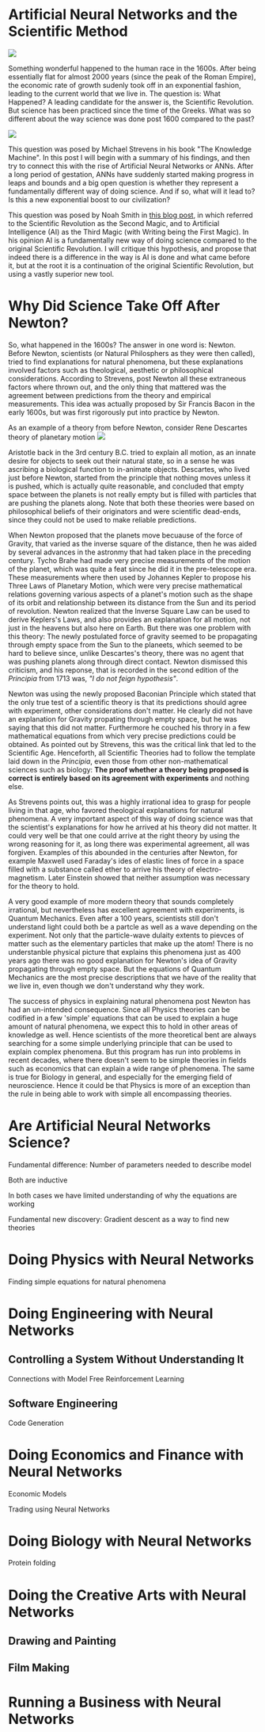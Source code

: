 
# Artificial Neural Networks and the Scientific Method

![](https://subirvarma.github.io/GeneralCognitics/images/fig4.png) 

Something wonderful happened to the human race in the 1600s. After being essentially flat for almost 2000 years (since the peak of the Roman Empire), the economic rate of growth sudenly took off in an exponential fashion, leading to the current world that we live in. The question is: What Happened? A leading candidate for the answer is, the Scientific Revolution. But science has been practiced since the time of the Greeks. What was so different about the way science was done post 1600 compared to the past? 

![](https://subirvarma.github.io/GeneralCognitics/images/fig2.png) 

This question was posed by Michael Strevens in his book "The Knowledge Machine". In this post I will begin with a summary of his findings, and then try to connect this with the rise of Artificial Neural Networks or ANNs. After a long period of gestation, ANNs have suddenly started making progress in leaps and bounds and a big open question is whether they represent a fundamentally different way of doing science. And if so, what will it lead to? Is this a new exponential boost to our civilization? 

This question was posed by Noah Smith in [this blog post](https://noahpinion.substack.com/p/the-third-magic), in which referred to the Scientific Revolution as the Second Magic, and to Artificial Intelligence (AI) as the Third Magic (with Writing being the First Magic). In his opinion AI is a fundamentally new way of doing science compared to the original Scientific Revolution. I will critique this hypothesis, and propose that indeed there is a difference in the way is AI is done and what came before it, but at the root it is a continuation of the original Scientific Revolution, but using a vastly superior new tool.

# Why Did Science Take Off After Newton?

So, what happened in the 1600s? The answer in one word is: Newton. Before Newton, scientists (or Natural Philosphers as they were then called), tried to find explanations for natural phenomena, but these explanations involved factors such as theological, aesthetic or philosophical considerations. According to Strevens, post Newton all these extraneous factors where thrown out, and the only thing that mattered was the agreement between predictions from the theory and empirical measurements. This idea was actually proposed by Sir Francis Bacon in the early 1600s, but was first rigorously put into practice by Newton. 


As an example of a theory from before Newton, consider Rene Descartes theory of planetary motion
![](https://subirvarma.github.io/GeneralCognitics/images/fig5.jpeg) 

Aristotle back in the 3rd century B.C. tried to explain all motion, as an innate desire for objects to seek out their natural state, so in a sense he was ascribing a biological function to in-animate objects. Descartes, who lived just before Newton, started from the principle that nothing moves unless it is pushed, which is actually quite reasonable, and concluded that empty space between the planets is not really empty but is filled with particles that are pushing the planets along. Note that both these theories were based on philosophical beliefs of their originators and were scientific dead-ends, since they could not be used to make reliable predictions.

When Newton proposed that the planets move becuause of the force of Gravity, that varied as the inverse square of the distance, then he was aided by several advances in the astronmy that had taken place in the preceding century. Tycho Brahe had made very precise measurements of the motion of the planet, which was quite a feat since he did it in the pre-telescope era. These measurements where then used by Johannes Kepler to propose his Three Laws of Planetary Motion, which were very precise mathematical relations governing various aspects of a planet's motion such as the shape of its orbit and relationship between its distance from the Sun and its period of revolution. Newton realized that the Inverse Square Law can be used to derive Keplers's Laws, and also provides an explanation for all motion, not just in the heavens but also here on Earth. But there was one problem with this theory: The newly postulated force of gravity seemed to be propagating through empty space from the Sun to the planeets, which seemed to be hard to believe since, unlike Descartes's theory, there was no agent that was pushing planets along through direct contact. Newton dismissed this criticism, and his reponse, that is recorded in the second edition of the *Principia* from 1713 was, *"I do not feign hypothesis"*. 

Newton was using the newly proposed Baconian Principle which stated that the only true test of a scientific theory is that its predictions should agree with experiment, other considerations don't matter. He clearly did not have an explanation for Gravity propating through empty space, but he was saying that this did not matter. Furthermore he couched his throry in a few mathematical equations from which very precise predictions could be obtained. As pointed out by Strevens, this was the critical link that led to the Scientific Age. Henceforth, all Scientific Theories had to follow the template laid down in the *Principia*, even those from other non-mathematical sciences such as biology: **The proof whether a theory being proposed is correct is entirely based on its agreement with experiments** and nothing else. 

As Strevens points out, this was a highly irrational idea to grasp for people living in that age, who favored theological explanations for natural phenomena. A very important aspect of this way of doing science was that the scientist's explanations for how he arrived at his theory did not matter. It could very well be that one could arrive at the right theory by using the wrong reasoning for it, as long there was experimental agreement, all was forgiven. 
Examples of this abounded in the centuries after Newton, for example Maxwell used Faraday's ides of elastic lines of force in a space filled with a substance called ether to arrive his theory of electro-magnetism. Later Einstein showed that neither assumption was necessary for the theory to hold.

A very good example of more modern theory that sounds completely irrational, but nevertheless has excellent agreement with experiments, is Quantum Mechanics. Even after a 100 years, scientists still don't understand light could both be a partcle as well as a wave depending on the experiment. Not only that the particle-wave dulaity extents to pievces of matter such as the elementary particles that make up the atom! There is no understanble physical picture that explains this phenomena just as 400 years ago there was no good explanation for Newton's idea of Gravity propagating through empty space. But the equations of Quantum Mechanics are the most precise descriptions that we have of the reality that we live in, even though we don't understand why they work.

The success of physics in explaining natural phenomena post Newton has had an un-intended consequence. Since all Physics theories can be codified in a few 'simple' equations that can be used to explain a huge amount of natural phenomena, we expect this to hold in other areas of knowledge as well. Hence scientists of the more theoretical bent are always searching for a some simple underlying principle that can be used to explain complex phenomena. But this program has run into problems in recent decades, where there doesn't seem to be simple theories in fields such as economics that can explain a wide range of phenomena. The same is true for Biology in general, and especially for the emerging field of neuroscience. Hence it could be that Physics is more of an exception than the rule in being able to work with simple all encompassing theories. 

# Are Artificial Neural Networks Science?

Fundamental difference: Number of parameters needed to describe model

Both are inductive

In both cases we have limited understanding of why the equations are working

Fundamental new discovery: Gradient descent as a way to find new theories

# Doing Physics with Neural Networks

Finding simple equations for natural phenomena



# Doing Engineering with Neural Networks


## Controlling a System Without Understanding It

Connections with Model Free Reinforcement Learning

## Software Engineering

Code Generation

# Doing Economics and Finance with Neural Networks

Economic Models

Trading using Neural Networks

# Doing Biology with Neural Networks

Protein folding

# Doing the Creative Arts with Neural Networks


## Drawing and Painting


## Film Making


# Running a Business with Neural Networks



